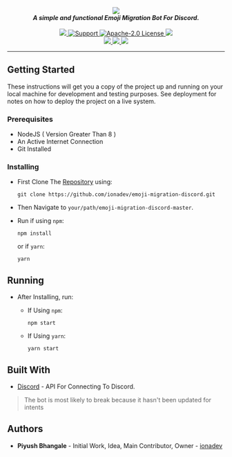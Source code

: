 <div align="center">
  <img src="https://images.ionadev.ml/i/jRgklS.png" align="center">
  <br>
  <strong><i>A simple and functional Emoji Migration Bot For Discord.</i></strong>
  <br>
  <br>
  
  <a href="https://heroku.com/deploy?template=https://github.com/officialpiyush/emoji-migration-discord">
    <img src="https://img.shields.io/badge/deploy_to-heroku-997FBC.svg?style=for-the-badge">
  </a>
  <a href="https://discord.gg/s6BZ3HV">
    <img src="https://img.shields.io/discord/543812119397924886.svg?style=for-the-badge&colorB=7289DA" alt="Support">
  </a>
  
  <a href="https://github.com/officialpiyush/emoji-migration-discord/blob/master/LICENSE">
    <img src="https://img.shields.io/github/license/officialpiyush/emoji-migration-discord.svg?style=for-the-badge" alt="Apache-2.0 License">
  </a>
<a href="https://travis-ci.com/officialpiyush/emoji-migration-discord">
<img src="https://img.shields.io/travis/com/officialpiyush/emoji-migration-discord.svg?style=for-the-badge">
</a>
<br>
<a href="https://github.com/officialpiyush/emoji-migration-discord">
<img src="https://img.shields.io/github/languages/top/officialpiyush/emoji-migration-discord.svg?style=for-the-badge">
</a>
<a href="https://github.com/officialpiyush/image-gen-api/issues">
<img src="https://img.shields.io/github/issues/officialpiyush/image-gen-api.svg?style=for-the-badge">
</a>
<a href="https://github.com/officialpiyush/emoji-migration-discord/pulls">
<img src="https://img.shields.io/github/issues-pr/officialpiyush/emoji-migration-discord.svg?style=for-the-badge">
</a>

</div>

---

## Getting Started

These instructions will get you a copy of the project up and running on your local machine for development and testing purposes. See deployment for notes on how to deploy the project on a live system.

### Prerequisites

* NodeJS ( Version Greater Than 8 )
* An Active Internet Connection
* Git Installed

### Installing

* First Clone The [Repository](https://github.com/ionadev/emoji-migration-discord) using:
  ```
  git clone https://github.com/ionadev/emoji-migration-discord.git
  ```

* Then Navigate to `your/path/emoji-migration-discord-master`.

* Run if using `npm`: 
  ```
  npm install
  ```
  or if `yarn`:
  ```
  yarn
  ```

## Running

* After Installing, run:
  * If Using `npm`:
  
    ```
    npm start
    ```
  * If Using `yarn`:

    ```
    yarn start  
    ```

## Built With

* [Discord](https://github.com/discordjs/discord.js) - API For Connecting To Discord.

> The bot is most likely to break because it hasn't been updated for intents

## Authors

* **Piyush Bhangale** - Initial Work, Idea, Main Contributor, Owner - [ionadev](https://github.com/ionadev)
